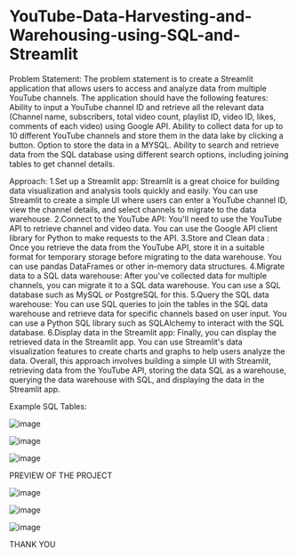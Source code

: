# YouTube-Data-Harvesting-and-Warehousing-using-SQL-and-Streamlit


Problem Statement:
The problem statement is to create a Streamlit application that allows users to access and analyze data from multiple YouTube channels. The application should have the following features:
Ability to input a YouTube channel ID and retrieve all the relevant data (Channel name, subscribers, total video count, playlist ID, video ID, likes, comments of each video) using Google API.
Ability to collect data for up to 10 different YouTube channels and store them in the data lake by clicking a button.
Option to store the data in a MYSQL.
Ability to search and retrieve data from the SQL database using different search options, including joining tables to get channel details.

Approach:
1.Set up a Streamlit app: Streamlit is a great choice for building data visualization and analysis tools quickly and easily. You can use Streamlit to create a simple UI where users can enter a YouTube channel ID, view the channel details, and select channels to migrate to the data warehouse.
2.Connect to the YouTube API: You'll need to use the YouTube API to retrieve channel and video data. You can use the Google API client library for Python to make requests to the API.
3.Store and Clean data : Once you retrieve the data from the YouTube API, store it in a suitable format for temporary storage before migrating to the data warehouse. You can use pandas DataFrames or other in-memory data structures.
4.Migrate data to a SQL data warehouse: After you've collected data for multiple channels, you can migrate it to a SQL data warehouse. You can use a SQL database such as MySQL or PostgreSQL for this.
5.Query the SQL data warehouse: You can use SQL queries to join the tables in the SQL data warehouse and retrieve data for specific channels based on user input. You can use a Python SQL library such as SQLAlchemy to interact with the SQL database.
6.Display data in the Streamlit app: Finally, you can display the retrieved data in the Streamlit app. You can use Streamlit's data visualization features to create charts and graphs to help users analyze the data.
Overall, this approach involves building a simple UI with Streamlit, retrieving data from the YouTube API, storing the data SQL as a warehouse, querying the data warehouse with SQL, and displaying the data in the Streamlit app.



Example SQL Tables:

![image](https://github.com/vathsav1/YouTube-Data-Harvesting-and-Warehousing-using-SQL-and-Streamlit/assets/152419328/627b5875-33e0-4601-88f9-74ccc7c007ce)

![image](https://github.com/vathsav1/YouTube-Data-Harvesting-and-Warehousing-using-SQL-and-Streamlit/assets/152419328/4b534aa1-cc04-4be9-a397-a6a20fb51132)

![image](https://github.com/vathsav1/YouTube-Data-Harvesting-and-Warehousing-using-SQL-and-Streamlit/assets/152419328/1c989e00-85e5-4ded-9b93-204e817cce8a)

PREVIEW OF THE PROJECT


![image](https://github.com/vathsav1/YouTube-Data-Harvesting-and-Warehousing-using-SQL-and-Streamlit/assets/152419328/7f1655e4-6137-4b43-a4de-ef8c21e42a00)

![image](https://github.com/vathsav1/YouTube-Data-Harvesting-and-Warehousing-using-SQL-and-Streamlit/assets/152419328/77c175ca-8a07-4a82-b5df-34614b7b27a0)

![image](https://github.com/vathsav1/YouTube-Data-Harvesting-and-Warehousing-using-SQL-and-Streamlit/assets/152419328/61f856d2-bc50-42ae-a99c-43d93c303116)



THANK YOU
